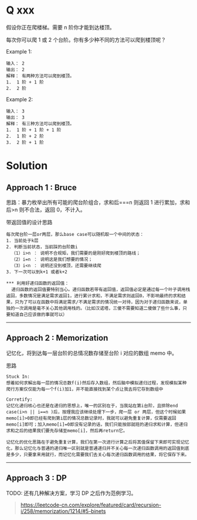 # Q xxx

假设你正在爬楼梯。需要 n 阶你才能到达楼顶。

每次你可以爬 1 或 2 个台阶。你有多少种不同的方法可以爬到楼顶呢？

Example 1:

```
输入： 2
输出： 2
解释： 有两种方法可以爬到楼顶。
1.  1 阶 + 1 阶
2.  2 阶
```

Example 2:

```
输入： 3
输出： 3
解释： 有三种方法可以爬到楼顶。
1.  1 阶 + 1 阶 + 1 阶
2.  1 阶 + 2 阶
3.  2 阶 + 1 阶
```

# Solution

## Approach 1 : Bruce

思路：暴力枚举出所有可能的爬台阶组合，求和后===n 则返回 1 进行累加，求和后>n 则不合法，返回 0，不计入。

带返回值的设计思路

```
每次爬台阶一层or两层，那么base case可以随机取一个中间的状态：
1. 当前处于k层
2. 判断当前状态，当前踩的台阶数i
  （1）i>n ： 说明不合规矩，我们需要的是刚好爬到楼顶的路线；
  （2）i=n ： 说明这是我们想要的情况；
  （3）i<n ： 说明还没到楼顶，还需要继续爬
3. 下一次可以到k+1 或者k+2

*** 利用好递归函数的返回值：
  递归函数的返回值要特别当心。递归函数若带有返回值，返回值必定是通过每一个叶子调用栈返回，多数情况是满足需求返回1，进行累计求和，不满足需求则返回0，不影响最终的求和结果，只为了可以在函数中将满足需求/不满足需求的情况统一对待，因为对于递归函数来说，单独的一次调用是毫不关心其他调用栈的。（比如汉诺塔，三傻不需要知道二傻做了些什么事，只要知道自己应该做的事就可以）
```

---

## Approach 2 : Memorization

记忆化，将到达每一层台阶的总情况数存储至台阶 i 对应的数组 memo 中。

思路

```
Stuck In:
想着如何求解出每一层的情况总数f(i)然后存入数组，然后脑中模拟递归过程，发现模拟某种爬行方案仅仅能为每一个f(i)加1，并不能直接找到某个点让我去将它存到数组中

Corretify:
记忆化递归核心也还是在递归的思想上，唯一的区别在于，当我站在第i台阶，且排除end case(i>n || i==n )后，按理我应该继续处理下一步，爬一层 or 两层，但这个时候如果memo[i]>0即已经有爬到第i层的情况总数记录时，我就可以避免重复计算，仅需要返回memo[i]即可；加入memo[i]=0即没有记录的话，我们只能按部就班的递归求和计算，但递归求和之后的结果我们要先存储至memo[i]，然后再return它。

记忆化的优化思路在于避免重复计算，我们在第一次进行计算之后将其值保留下来即可实现记忆化，那么记忆化与普通的递归唯一区别就是普通递归并不关心每一次递归函数调用的返回值到底是多少，只要拿来用就行，而记忆化需要我们去关心每次递归函数调用的结果，将它保存下来。
```

---

## Approach 3 : DP

TODO: 还有几种解决方案，学习 DP 之后作为范例学习。

> https://leetcode-cn.com/explore/featured/card/recursion-i/258/memorization/1214/#5-binets

